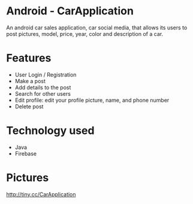 # Android - CarApplication 
 An android car sales application, car social media,  that allows its users to post pictures, model, price, year, color and description of a car.
# Features
* User Login / Registration
* Make a post
* Add details to the post
* Search for other users
* Edit profile: edit your profile picture, name, and phone number
* Delete post
# Technology used
* Java
* Firebase
# Pictures
http://tiny.cc/CarApplication
